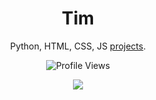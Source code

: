 


<h1 align="center">Tim</h1>
<p align="center">Python, HTML, CSS, JS <a href="https://github.com/timhlzwrt?tab=repositories">projects</a>.</p>
  <p align="center">
    <img src="https://komarev.com/ghpvc/?username=timhlzwrt&style=for-the-badge&color=blueviolet" alt="Profile Views">
  </p>
</a>

<p align="center">
  <img src="https://lanyard.cnrad.dev/api/1151845497699565578?borderRadius=20px&animated=true&idleMessage=Tim%20isn%27t%20currently%20doing%20anything" />
  <br />
  <br />
</p>



